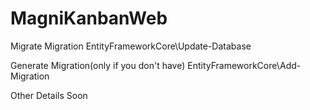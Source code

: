 # MagniKanbanWeb


Migrate Migration
EntityFrameworkCore\Update-Database

Generate Migration(only if you don't have)
EntityFrameworkCore\Add-Migration


Other Details Soon
